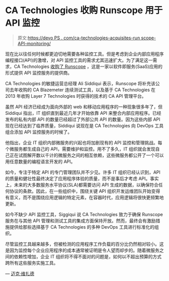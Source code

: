 # CA Technologies 收购 Runscope 用于 API 监控

> 原文:[https://devo PS . com/ca-technologies-acquisites-run scope-API-monitoring/](https://devops.com/ca-technologies-acquires-runscope-api-monitoring/)

现在比以往任何时候都更迫切地需要各种监控工具。但是考虑到企业内部应用程序编程接口(API)的激增，对 API 监控工具的需求尤其迅速扩大。为了满足这一需求，CA Technologies [收购了 Runscope](https://www.ca.com/en/blog-highlight/ca-adds-market-leading-api-monitoring-to-its-portfolio-by-acquiring-runscope.html) ，这是一家以软件即服务(SaaS)应用的形式提供 API 监控服务的提供商。

CA Technologies 的敏捷运营总经理 Ali Siddiqui 表示，Runscope 将补充该公司去年收购的 CA Blazemeter 连续测试工具，以及基于 CA Technologies 在 2013 年收购 Layer 7 Technologies 时获得的技术的 CA API 管理平台。

虽然 API 经济已经成为面向外部的 web 和移动应用程序的一种现象很多年了，但 Siddiqui 指出，IT 组织直到最近几年才开始依靠 API 来整合内部应用程序。已经发布的私有内部 API 的数量已经超过了外部公共 API 的数量。因为这些内部 API 现在已经达到了临界质量，Siddiqui 说现在是 CA Technologies 向 DevOps 工具组合添加 API 监控服务的时候了。

他指出，企业 IT 组织内部微服务的兴起也将加剧现有的 API 监控和管理挑战。每个微服务都生成自己的 API，需要维护和监控。用不了多久，IT 组织就会发现自己正在试图解开数以千计的微服务之间的相互依赖，这些微服务都公开了一个可以用任意数量的编程语言开发的 API。

如今，专注于特定 API 的专门管理团队并不少见。许多 IT 组织已经认识到，API 的质量和健壮性最终决定了应用程序体验的质量，而不是事后才考虑 API。事实上，未来的大多数服务水平协议(SLA)都需要访问 API 生成的数据，以确保符合任何协议的条款。因此，在一些组织中，围绕关键 API 组织开发运维团队开始变得有意义，而不是围绕应用逻辑的特定元素，在容器时代，应用逻辑将很快更频繁地更新。

如今不缺少 API 监控工具，Siggiqui 说 CA Technologies 致力于确保 Runscope 服务在与其他 API 管理和测试工具的集成方面保持开放。然而，最终会有激励措施提供给那些选择基于 CA Technologies 的多种 DevOps 工具进行标准化的组织。

尽管监控工具越来越多，但被检测的应用程序工作负载的百分比仍然相对较小。这是因为监控每个企业应用程序的成本通常被证明是令人望而却步的。随着微服务之间的依赖性增加，企业 IT 组织将不得不面对的问题是，如何以不超出预算的方式跨所有这些服务实施工具。

— [迈克·维扎德](https://devops.com/author/mike-vizard/)